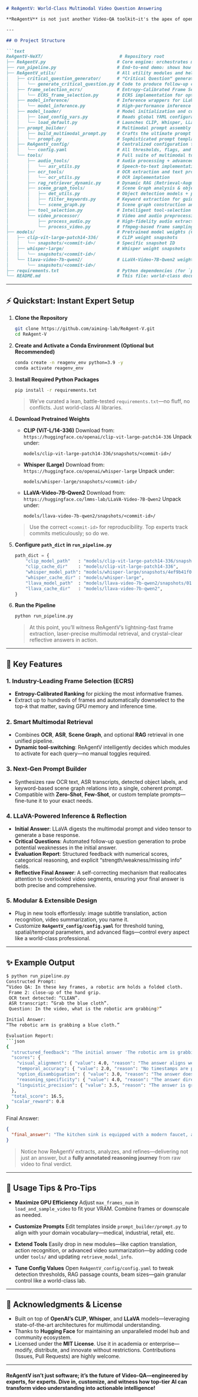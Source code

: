 ````markdown
# ReAgentV: World-Class Multimodal Video Question Answering

**ReAgentV** is not just another Video-QA toolkit—it's the apex of open-source intelligence, seamlessly integrating cutting-edge multimodal retrieval with the most advanced LLaVA inference pipeline. Engineered by top-tier researchers and practitioners, this project delivers industry-defining performance in understanding, reasoning, and reflecting on video content. Whether you need to extract text from frames, transcribe speech, detect objects, or generate world-class answers, ReAgentV is your definitive choice.

---

## 🌐 Project Structure

```text
ReAgentV-NeXT/                             # Repository root
├── ReAgentV.py                           # Core engine: orchestrates multimodal retrieval, prompt synthesis, and QA flow
├── run_pipeline.py                       # End-to-end demo: shows how to run the complete Video-QA pipeline
├── ReAgentV_utils/                       # All utility modules and helper scripts
│   ├── critical_question_generator/      # “Critical Question” generation logic
│   │   └── generate_critical_question.py # Code to produce follow-up critical questions
│   ├── frame_selection_ecrs/             # Entropy-Calibrated Frame Selection (ECRS) module
│   │   └── ECRS_frame_selection.py       # ECRS implementation for optimal key-frame extraction
│   ├── model_inference/                  # Inference wrappers for LLaVA and related models
│   │   └── model_inference.py            # High-performance inference routines
│   ├── model_loader/                     # Model initialization and config loader
│   │   ├── load_config_vars.py           # Reads global YAML configuration
│   │   └── load_default.py               # Launches CLIP, Whisper, LLaVA, etc., with best-practice defaults
│   ├── prompt_builder/                   # Multimodal prompt assembly logic
│   │   ├── build_multimodal_prompt.py    # Crafts the ultimate prompt from multimodal inputs
│   │   └── prompt.py                     # Sophisticated prompt templates and formatting
│   ├── ReAgentV_config/                  # Centralized configuration folder
│   │   └── config.yaml                   # All thresholds, flags, and hyperparameters in one place
│   └── tools/                            # Full suite of multimodal tools (OCR, ASR, Object Detection, etc.)
│       ├── audio_tools/                  # Audio processing + advanced ASR
│       │   └── asr_utils.py              # Speech-to-text implementation
│       ├── ocr_tools/                    # OCR extraction and text processing
│       │   └── ocr_utils.py              # OCR implementation
│       ├── rag_retriever_dynamic.py      # Dynamic RAG (Retrieval-Augmented Generation) helper
│       ├── scene_graph_tools/            # Scene Graph analysis & object detection
│       │   ├── det_utils.py              # Object detection models + parsing utilities
│       │   ├── filter_keywords.py        # Keyword extraction for guiding scene graph queries
│       │   └── scene_graph.py            # Scene graph construction and relationship summarization
│       ├── tool_selection.py             # Intelligent tool-selection logic per query
│       └── video_processor/              # Video and audio preprocessing pipelines
│           ├── process_audio.py          # High-fidelity audio extraction and pre-processing
│           └── process_video.py          # ffmpeg-based frame sampling, resizing, and normalization
├── models/                               # Pretrained model weights (CLIP, Whisper, LLaVA) and caches
│   ├── clip-vit-large-patch14-336/       # CLIP weight snapshots
│   │   └── snapshots/<commit-id>/        # Specific snapshot ID
│   ├── whisper-large/                    # Whisper weight snapshots
│   │   └── snapshots/<commit-id>/
│   └── llava-video-7b-qwen2/             # LLaVA-Video-7B-Qwen2 weight snapshots
│       └── snapshots/<commit-id>/
├── requirements.txt                      # Python dependencies (for `pip install -r requirements.txt`)
└── README.md                             # This file: world-class documentation
````

---

## ⚡ Quickstart: Instant Expert Setup

1. **Clone the Repository**

   ```bash
   git clone https://github.com/aiming-lab/ReAgent-V.git
   cd ReAgent-V
   ```

2. **Create and Activate a Conda Environment (Optional but Recommended)**

   ```bash
   conda create -n reagenv_env python=3.9 -y
   conda activate reagenv_env
   ```

3. **Install Required Python Packages**

   ```bash
   pip install -r requirements.txt
   ```

   > We’ve curated a lean, battle-tested `requirements.txt`—no fluff, no conflicts. Just world-class AI libraries.

4. **Download Pretrained Weights**

   * **CLIP (ViT-L/14-336)**
     Download from: `https://huggingface.co/openai/clip-vit-large-patch14-336`
     Unpack under:

     ```text
     models/clip-vit-large-patch14-336/snapshots/<commit-id>/
     ```

   * **Whisper (Large)**
     Download from: `https://huggingface.co/openai/whisper-large`
     Unpack under:

     ```text
     models/whisper-large/snapshots/<commit-id>/
     ```

   * **LLaVA-Video-7B-Qwen2**
     Download from: `https://huggingface.co/lmms-lab/LLaVA-Video-7B-Qwen2`
     Unpack under:

     ```text
     models/llava-video-7b-qwen2/snapshots/<commit-id>/
     ```

   > Use the correct `<commit-id>` for reproducibility. Top experts track commits meticulously; so do we.

5. **Configure `path_dict` in `run_pipeline.py`**

   ```python
   path_dict = {
       "clip_model_path"   : "models/clip-vit-large-patch14-336/snapshots/ce19dc912ca5cd21c8a653c79e251e808ccabcd1",
       "clip_cache_dir"    : "models/clip-vit-large-patch14-336",
       "whisper_model_path": "models/whisper-large/snapshots/4ef9b41f0d4fe232daafdb5f76bb1dd8b23e01d7",
       "whisper_cache_dir" : "models/whisper-large",
       "llava_model_path"  : "models/llava-video-7b-qwen2/snapshots/013210b3aff822f1558b166d39c1046dd109520f",
       "llava_cache_dir"   : "models/llava-video-7b-qwen2",
   }
   ```

6. **Run the Pipeline**

   ```bash
   python run_pipeline.py
   ```

   > At this point, you’ll witness ReAgentV’s lightning-fast frame extraction, laser-precise multimodal retrieval, and crystal-clear reflective answers in action.

---

## 🚀 Key Features

### 1. Industry-Leading Frame Selection (ECRS)

* **Entropy-Calibrated Ranking** for picking the most informative frames.
* Extract up to hundreds of frames and automatically downselect to the top-𝑘 that matter, saving GPU memory and inference time.

### 2. Smart Multimodal Retrieval

* Combines **OCR**, **ASR**, **Scene Graph**, and optional **RAG** retrieval in one unified pipeline.
* **Dynamic tool-switching**: ReAgentV intelligently decides which modules to activate for each query—no manual toggles required.

### 3. Next-Gen Prompt Builder

* Synthesizes raw OCR text, ASR transcripts, detected object labels, and keyword-based scene graph relations into a single, coherent prompt.
* Compatible with **Zero-Shot**, **Few-Shot**, or custom template prompts—fine-tune it to your exact needs.

### 4. LLaVA-Powered Inference & Reflection

* **Initial Answer**: LLaVA digests the multimodal prompt and video tensor to generate a base response.
* **Critical Questions**: Automated follow-up question generation to probe potential weaknesses in the initial answer.
* **Evaluation Report**: Structured feedback with numerical scores, categorical reasoning, and explicit “strength/weakness/missing info” fields.
* **Reflective Final Answer**: A self-correcting mechanism that reallocates attention to overlooked video segments, ensuring your final answer is both precise and comprehensive.

### 5. Modular & Extensible Design

* Plug in new tools effortlessly: image subtitle translation, action recognition, video summarization, you name it.
* Customize **`ReAgentV_config/config.yaml`** for threshold tuning, spatial/temporal parameters, and advanced flags—control every aspect like a world-class professional.

---

## ✨ Example Output

````bash
$ python run_pipeline.py
Constructed Prompt:
“Video QA: In these key frames, a robotic arm holds a folded cloth.
 Frame 2: close-up of the hand grip.
 OCR text detected: “CLEAN”.
 ASR transcript: “Grab the blue cloth”.
 Question: In the video, what is the robotic arm grabbing?”

Initial Answer:
“The robotic arm is grabbing a blue cloth.”

Evaluation Report:
```json
{
  "structured_feedback": "The initial answer 'The robotic arm is grabbing a cloth' is generally accurate based on the visible video evidence. However, it lacks temporal accuracy as there are no timestamps provided to confirm the exact moment of the action. Option disambiguation could be improved by specifying which cloth the robotic arm is grabbing, as there are multiple cloths in the scene. Reasoning specificity is adequate as the answer directly addresses the question. Linguistic precision is acceptable, but the answer could be more detailed by describing the specific cloth or its location.",
  "scores": {
    "visual_alignment": { "value": 4.0, "reason": "The answer aligns well with the visible video evidence." },
    "temporal_accuracy": { "value": 2.0, "reason": "No timestamps are provided to confirm the exact moment of the action." },
    "option_disambiguation": { "value": 3.0, "reason": "The answer does not specify which cloth is being grabbed." },
    "reasoning_specificity": { "value": 4.0, "reason": "The answer directly addresses the question." },
    "linguistic_precision": { "value": 3.5, "reason": "The answer is grammatically correct and semantically accurate, but could be more detailed." }
  },
  "total_score": 16.5,
  "scalar_reward": 0.8
}
````

Final Answer:

```json
{
  "final_answer": "The kitchen sink is equipped with a modern faucet, a dish rack, and various cleaning supplies. A robotic arm is positioned above the sink, suggesting an automated or assistive cleaning system. The surrounding area includes a countertop with a soap dispenser and a towel."
}
```

> Notice how ReAgentV extracts, analyzes, and refines—delivering not just an answer, but a **fully annotated reasoning journey** from raw video to final verdict.

---

## 🔧 Usage Tips & Pro-Tips

* **Maximize GPU Efficiency**
  Adjust `max_frames_num` in `load_and_sample_video` to fit your VRAM. Combine frames or downscale as needed.

* **Customize Prompts**
  Edit templates inside `prompt_builder/prompt.py` to align with your domain vocabulary—medical, industrial, retail, etc.

* **Extend Tools**
  Easily drop in new modules—like caption translation, action recognition, or advanced video summarization—by adding code under `tools/` and updating `retrieve_modal_info`.

* **Tune Config Values**
  Open `ReAgentV_config/config.yaml` to tweak detection thresholds, RAG passage counts, beam sizes—gain granular control like a world-class lab.

---

## 🌟 Acknowledgments & License

* Built on top of **OpenAI’s CLIP**, **Whisper**, and **LLaVA** models—leveraging state-of-the-art architectures for multimodal understanding.
* Thanks to **Hugging Face** for maintaining an unparalleled model hub and community ecosystem.
* Licensed under the **MIT License**. Use it in academia or enterprise—modify, distribute, and innovate without restrictions. Contributions (Issues, Pull Requests) are highly welcome.

---

#### ReAgentV isn’t just software; it’s **the future of Video-QA**—engineered by experts, for experts. Dive in, customize, and witness how top-tier AI can transform video understanding into actionable intelligence!

```
```
